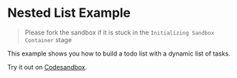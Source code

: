 # Nested List Example

> Please fork the sandbox if it is stuck in the `Initializing Sandbox Container` stage

This example shows you how to build a todo list with a dynamic list of tasks.

<!-- sandbox src="/examples/nested-list?module=/app/routes/index.tsx" -->

Try it out on [Codesandbox](https://codesandbox.io/s/github/edmundhung/conform/tree/main/examples/nested-list?file=/app/routes/index.tsx).

<!-- /sandbox -->
